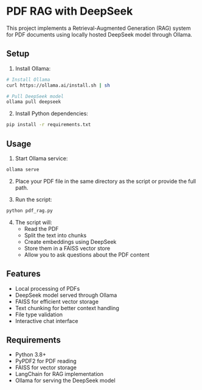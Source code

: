 # PDF RAG with DeepSeek

This project implements a Retrieval-Augmented Generation (RAG) system for PDF documents using locally hosted DeepSeek model through Ollama.

## Setup

1. Install Ollama:
```bash
# Install Ollama
curl https://ollama.ai/install.sh | sh

# Pull DeepSeek model
ollama pull deepseek
```

2. Install Python dependencies:
```bash
pip install -r requirements.txt
```

## Usage

1. Start Ollama service:
```bash
ollama serve
```

2. Place your PDF file in the same directory as the script or provide the full path.

3. Run the script:
```bash
python pdf_rag.py
```

4. The script will:
   - Read the PDF
   - Split the text into chunks
   - Create embeddings using DeepSeek
   - Store them in a FAISS vector store
   - Allow you to ask questions about the PDF content

## Features

- Local processing of PDFs
- DeepSeek model served through Ollama
- FAISS for efficient vector storage
- Text chunking for better context handling
- File type validation
- Interactive chat interface

## Requirements

- Python 3.8+
- PyPDF2 for PDF reading
- FAISS for vector storage
- LangChain for RAG implementation
- Ollama for serving the DeepSeek model

